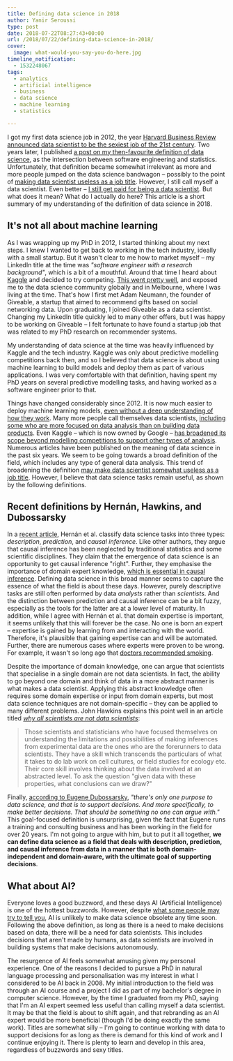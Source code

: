 ```yaml
---
title: Defining data science in 2018
author: Yanir Seroussi
type: post
date: 2018-07-22T08:27:43+00:00
url: /2018/07/22/defining-data-science-in-2018/
cover:
  image: what-would-you-say-you-do-here.jpg
timeline_notification:
  - 1532248067
tags:
  - analytics
  - artificial intelligence
  - business
  - data science
  - machine learning
  - statistics

---
```

I got my first data science job in 2012, the year [Harvard Business Review announced data scientist to be the sexiest job of the 21st century][1]. Two years later, I published [a post on my then-favourite definition of data science][2], as the intersection between software engineering and statistics. Unfortunately, that definition became somewhat irrelevant as more and more people jumped on the data science bandwagon &ndash; possibly to the point of [making data scientist useless as a job title][3]. However, I still call myself a data scientist. Even better &ndash; [I still get paid for being a data scientist][4]. But what does it mean? What do I actually do here? This article is a short summary of my understanding of the definition of data science in 2018.

## It's not all about machine learning

As I was wrapping up my PhD in 2012, I started thinking about my next steps. I knew I wanted to get back to working in the tech industry, ideally with a small startup. But it wasn't clear to me how to market myself &ndash; my LinkedIn title at the time was _"software engineer with a research background"_, which is a bit of a mouthful. Around that time I heard about [Kaggle][5] and decided to try competing. [This went pretty well][6], and exposed me to the data science community globally and in Melbourne, where I was living at the time. That's how I first met Adam Neumann, the founder of Giveable, a startup that aimed to recommend gifts based on social networking data. Upon graduating, I joined Giveable as a data scientist. Changing my LinkedIn title quickly led to many other offers, but I was happy to be working on Giveable &ndash; I felt fortunate to have found a startup job that was related to my PhD research on recommender systems.

My understanding of data science at the time was heavily influenced by Kaggle and the tech industry. Kaggle was only about predictive modelling competitions back then, and so I believed that data science is about using machine learning to build models and deploy them as part of various applications. I was very comfortable with that definition, having spent my PhD years on several predictive modelling tasks, and having worked as a software engineer prior to that.

Things have changed considerably since 2012. It is now much easier to deploy machine learning models, [even without a deep understanding of how they work][7]. Many more people call themselves data scientists, [including some who are more focused on data analysis than on building data products][8]. Even Kaggle &ndash; which is now owned by Google &ndash; [has broadened its scope beyond modelling competitions to support other types of analysis][9]. Numerous articles have been published on the meaning of data science in the past six years. We seem to be going towards a broad definition of the field, which includes any type of general data analysis. This trend of broadening the definition [may make data scientist somewhat useless as a job title][3]. However, I believe that data science tasks remain useful, as shown by the following definitions.

## Recent definitions by Hernán, Hawkins, and Dubossarsky

In a [recent article][10], Hernán et al. classify data science tasks into three types: _description_, _prediction_, and _causal inference_. Like other authors, they argue that causal inference has been neglected by traditional statistics and some scientific disciplines. They claim that the emergence of data science is an opportunity to get causal inference "right". Further, they emphasise the importance of domain expert knowledge, [which is essential in causal inference][11]. Defining data science in this broad manner seems to capture the essence of what the field is about these days. However, purely descriptive tasks are still often performed by data _analysts_ rather than _scientists_. And the distinction between prediction and causal inference can be a bit fuzzy, especially as the tools for the latter are at a lower level of maturity. In addition, while I agree with Hernán et al. that domain expertise is important, it seems unlikely that this will forever be the case. No one is born an expert &ndash; expertise is gained by learning from and interacting with the world. Therefore, it's plausible that gaining expertise can and will be automated. Further, there are numerous cases where experts were proven to be wrong. For example, it wasn't so long ago that [doctors recommended smoking][12].

Despite the importance of domain knowledge, one can argue that scientists that specialise in a single domain are not data scientists. In fact, the ability to go beyond one domain and think of data in a more abstract manner is what makes a data scientist. Applying this abstract knowledge often requires some domain expertise or input from domain experts, but most data science techniques are not domain-specific &ndash; they can be applied to many different problems. John Hawkins explains this point well in an article titled _[why all scientists are not data scientists][13]_:

> Those scientists and statisticians who have focused themselves on understanding the limitations and possibilities of making inferences from experimental data are the ones who are the forerunners to data scientists. They have a skill which transcends the particulars of what it takes to do lab work on cell cultures, or field studies for ecology etc. Their core skill involves thinking about the data involved at an abstracted level. To ask the question "given data with these properties, what conclusions can we draw?" 

Finally, [according to Eugene Dubossarsky][14], _"there's only one purpose to data science, and that is to support decisions. And more specifically, to make better decisions. That should be something no one can argue with."_ This goal-focused definition is unsurprising, given the fact that Eugene runs a training and consulting business and has been working in the field for over 20 years. I'm not going to argue with him, but to put it all together, **we can define data science as a field that deals with description, prediction, and causal inference from data in a manner that is both domain-independent and domain-aware, with the ultimate goal of supporting decisions**.

## What about AI?

Everyone loves a good buzzword, and these days AI (Artificial Intelligence) is one of the hottest buzzwords. However, despite [what some people may try to tell you][15], AI is unlikely to make data science obsolete any time soon. Following the above definition, as long as there is a need to make decisions based on data, there will be a need for data scientists. This includes decisions that aren't made by humans, as data scientists are involved in building systems that make decisions autonomously.

The resurgence of AI feels somewhat amusing given my personal experience. One of the reasons I decided to pursue a PhD in natural language processing and personalisation was my interest in what I considered to be AI back in 2008. My initial introduction to the field was through an AI course and a project I did as part of my bachelor's degree in computer science. However, by the time I graduated from my PhD, saying that I'm an AI expert seemed less useful than calling myself a data scientist. It may be that the field is about to shift again, and that rebranding as an AI expert would be more beneficial (though I'd be doing exactly the same work). Titles are somewhat silly &ndash; I'm going to continue working with data to support decisions for as long as there is demand for this kind of work and I continue enjoying it. There is plenty to learn and develop in this area, regardless of buzzwords and sexy titles.

 [1]: https://hbr.org/2012/10/data-scientist-the-sexiest-job-of-the-21st-century
 [2]: http://yanirseroussi.com/2014/10/23/what-is-data-science/
 [3]: http://yanirseroussi.com/2016/08/04/is-data-scientist-a-useless-job-title/
 [4]: http://yanirseroussi.com/2017/07/29/my-10-step-path-to-becoming-a-remote-data-scientist-with-automattic/
 [5]: https://www.kaggle.com/
 [6]: http://yanirseroussi.com/2014/08/24/how-to-almost-win-kaggle-competitions/
 [7]: https://www.youtube.com/watch?v=YOIo09qjVl4
 [8]: https://eng.lyft.com/whats-in-a-name-ce42f419d16c
 [9]: https://www.youtube.com/watch?v=AoRSIdLpFqU
 [10]: https://arxiv.org/pdf/1804.10846.pdf
 [11]: http://yanirseroussi.com/2016/05/15/diving-deeper-into-causality-pearl-kleinberg-hill-and-untested-assumptions/
 [12]: https://www.healio.com/hematology-oncology/news/print/hemonc-today/%7B241d62a7-fe6e-4c5b-9fed-a33cc6e4bd7c%7D/cigarettes-were-once-physician-tested-approved
 [13]: https://www.linkedin.com/pulse/why-all-scientists-data-john-hawkins
 [14]: https://www.superdatascience.com/podcast-one-purpose-data-science-truth-analytics/
 [15]: https://www.forbes.com/sites/valleyvoices/2017/01/31/the-rise-of-ai-will-force-a-new-breed-of-data-scientist/
